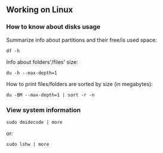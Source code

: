 ## Working on Linux

### How to know about disks usage

Summarize info about partitions and their free/is used space:

    df -h

Info about folders'/files' size:

    du -h --max-depth=1

How to print files/folders are sorted by size (in megabytes):

    du -BM --max-depth=1 | sort -r -n

### View system information

    sudo dmidecode | more

or:

    sudo lshw | more
